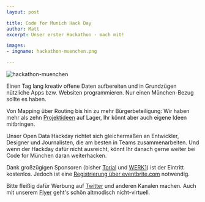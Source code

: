 ```yaml
---
layout: post

title: Code for Munich Hack Day
author: Matt
excerpt: Unser erster Hackathon - mach mit!

images:
- imgname: hackathon-muenchen.png

---
```

![hackathon-muenchen](/blog/hackathon-muenchen.png)

Einen Tag lang kreativ offene Daten aufbereiten und in Grundzügen nützliche Apps bzw. Websiten programmieren. Nur einen München-Bezug sollte es haben.

Von Mapping über Routing bis hin zu mehr Bürgerbeteiligung: Wir haben mehr als zehn <a href="/muenchen/hackathon/projekte">Projektideen</a> auf Lager, Ihr könnt aber auch eigene Ideen mitbringen.

Unser Open Data Hackday richtet sich gleichermaßen an Entwickler, Designer und Journalisten, die am besten in Teams zusammenarbeiten. Und wenn der Hackday dafür nicht ausreicht, könnt Ihr danach gerne weiter bei Code for München daran weiterhacken.

Dank großzügigen Sponsoren (bisher <a href="http://get.torial.com/">Torial</a> und <a href="http://www.werk1muenchen.de">WERK1</a>) ist der Eintritt kostenlos. Jedoch ist
eine <a href="https://www.eventbrite.de/e/munich-open-data-hackday-tickets-14024689223">Registrierung über eventbrite.com</a> notwendig.

Bitte fleißig dafür Werbung auf <a href="https://twitter.com/codeformunich/status/527719561324285952">Twitter</a> und anderen Kanalen machen. Auch mit unserem <a href="/assets/blog/muenchen/hackathonflyer.pdf">Flyer</a> geht's schön altmodisch nicht-virtuell.
